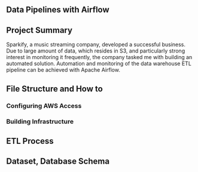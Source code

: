 ## Data Pipelines with Airflow

## Project Summary

Sparkify, a music streaming company, developed a successful business. Due to large amount of data, which resides in S3, and particularly strong interest in monitoring it frequently, the company tasked me with building an automated solution. Automation and monitoring of the data warehouse ETL pipeline can be achieved with Apache Airflow. 

## File Structure and How to

### Configuring AWS Access

### Building Infrastructure

## ETL Process

## Dataset, Database Schema
